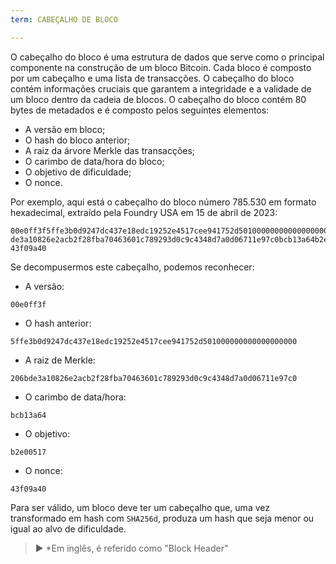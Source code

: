 ```yaml
---
term: CABEÇALHO DE BLOCO

---
```

O cabeçalho do bloco é uma estrutura de dados que serve como o principal componente na construção de um bloco Bitcoin. Cada bloco é composto por um cabeçalho e uma lista de transacções. O cabeçalho do bloco contém informações cruciais que garantem a integridade e a validade de um bloco dentro da cadeia de blocos. O cabeçalho do bloco contém 80 bytes de metadados e é composto pelos seguintes elementos:


- A versão em bloco;
- O hash do bloco anterior;
- A raiz da árvore Merkle das transacções;
- O carimbo de data/hora do bloco;
- O objetivo de dificuldade;
- O nonce.

Por exemplo, aqui está o cabeçalho do bloco número 785.530 em formato hexadecimal, extraído pela Foundry USA em 15 de abril de 2023:

```text
00e0ff3f5ffe3b0d9247dc437e18edc19252e4517cee941752d501000000000000000000206b
de3a10826e2acb2f28fba70463601c789293d0c9c4348d7a0d06711e97c0bcb13a64b2e00517
43f09a40
```

Se decompusermos este cabeçalho, podemos reconhecer:


- A versão:

```text
00e0ff3f
```


- O hash anterior:

```text
5ffe3b0d9247dc437e18edc19252e4517cee941752d501000000000000000000
```


- A raiz de Merkle:

```text
206bde3a10826e2acb2f28fba70463601c789293d0c9c4348d7a0d06711e97c0
```


- O carimbo de data/hora:

```text
bcb13a64
```


- O objetivo:

```text
b2e00517
```


- O nonce:

```text
43f09a40
```

Para ser válido, um bloco deve ter um cabeçalho que, uma vez transformado em hash com `SHA256d`, produza um hash que seja menor ou igual ao alvo de dificuldade.

> ► *Em inglês, é referido como "Block Header"